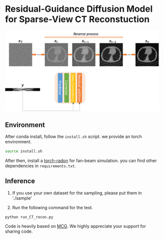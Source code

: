# Residual-Guidance Diffusion Model for Sparse-View CT Reconstuction  
![concept](./figs/workflow.jpg)

## Environment

After conda install, follow the ```install.sh``` script. we provide an torch environment. 
```bash
source install.sh
```
After then, install a [torch-radon](https://github.com/matteo-ronchetti/torch-radon) for fan-beam simulation. 
you can find other dependencies in  ```requirements.txt```.

## Inference
1. If you use your own dataset for the sampling, please put them in './sample'

2. Run the following command for the test.
```
python run_CT_recon.py
```

Code is heavily based on [MCG](https://github.com/HJ-harry/MCG_diffusion). 
We highly appreciate your support for sharing code.
